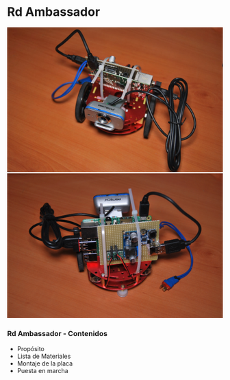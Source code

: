 # Rd Ambassador
![](/assets/RdAmbassador.jpg)
![](/assets/RdAmbassador_back.jpg)

### Rd Ambassador - Contenidos
  * Propósito
  * Lista de Materiales
  * Montaje de la placa
  * Puesta en marcha

